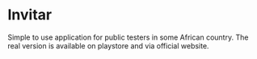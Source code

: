 # Invitar
Simple to use application for public testers in some African country. The real version is available on playstore and via official website.
